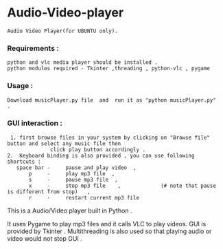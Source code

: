 # Audio-Video-player
    Audio Video Player(for UBUNTU only).
### Requirements : 
    python and vlc media player should be installed .
    python modules required - Tkinter ,threading , python-vlc , pygame 
### Usage :
    Download musicPlayer.py file  and  run it as "python musicPlayer.py"  . 

### GUI interaction :
     1. first browse files in your system by clicking on "Browse file" button and select any music file then 
                  click play button accordingly .
    2.  Keyboard binding is also provided , you can use following shortcuts :
       space bar -     pause and play video  ,
           p     -     play mp3 file  ,
           s     -     pause mp3 file  ,
           x     -     stop mp3 file    ,             (# note that pause is different from stop)   ,
           r     -     restart current mp3 file 

This is a Audio/Video player built in Python  .

It uses Pygame to play mp3 files and it calls VLC  to play videos.
GUI is provided by  Tkinter . 
Multithreading is also used so that playing audio or video would not stop GUI . 


       

